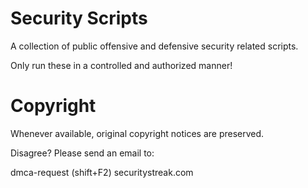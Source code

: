 
# Security Scripts

A collection of public offensive and defensive security related scripts. 

Only run these in a controlled and authorized manner!

# Copyright

Whenever available, original copyright notices are preserved.

Disagree? Please send an email to:

dmca-request (shift+F2) securitystreak.com
